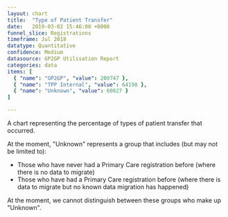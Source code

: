 ```yaml
---
layout: chart
title:  "Type of Patient Transfer"
date:   2019-03-02 15:46:00 +0000
funnel_slice: Registrations
timeframe: Jul 2018
datatype: Quantitative
confidence: Medium
datasource: GP2GP Utilisation Report
categories: data
items: [
  { "name": "GP2GP", "value": 200747 },
  { "name": "TPP Internal", "value": 64198 },
  { "name": "Unknown", "value": 60827 }
]

---
```

A chart representing the percentage of types of patient transfer that occurred.

At the moment, "Unknown" represents a group that includes (but may not be limited to):
- Those who have never had a Primary Care registration before (where there is no data to migrate)
- Those who have had a Primary Care registration before (where there is data to migrate but no known data migration has happened)

At the moment, we cannot distinguish between these groups who make up "Unknown".
